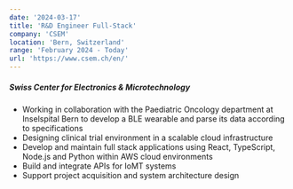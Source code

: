 ```yaml
---
date: '2024-03-17'
title: 'R&D Engineer Full-Stack'
company: 'CSEM'
location: 'Bern, Switzerland'
range: 'February 2024 - Today'
url: 'https://www.csem.ch/en/'
---
```


##### Swiss Center for Electronics \& Microtechnology

- Working in collaboration with the Paediatric Oncology department at Inselspital Bern to develop a BLE wearable and parse its data according to specifications
- Designing clinical trial environment in a scalable cloud infrastructure
- Develop and maintain full stack applications using React, TypeScript, Node.js and Python within AWS cloud environments
- Build and integrate APIs for IoMT systems
- Support project acquisition and system architecture design
